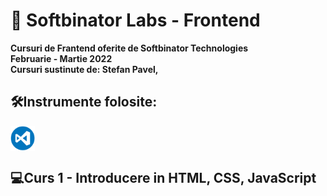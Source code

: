 # 💛 Softbinator Labs - Frontend
**Cursuri de Frantend oferite de Softbinator Technologies**</br>
**Februarie - Martie 2022**</br>
**Cursuri sustinute de: Stefan Pavel,**</br>

## 🛠️Instrumente folosite:
<a href = "https://code.visualstudio.com/">
    <img src = "https://github.com/Adriana-Giol/Adriana-Giol/blob/main/Logo/vsCode.png" alt="Visual Studio Code" width = "auto" height="40px" align="center" title="Visual Studio Code" />
</a>

## 💻Curs 1 - Introducere in HTML, CSS, JavaScript
